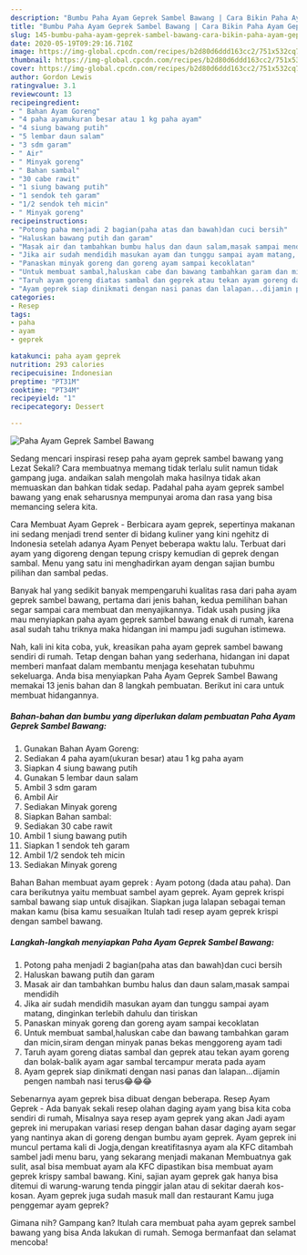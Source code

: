 ```yaml
---
description: "Bumbu Paha Ayam Geprek Sambel Bawang | Cara Bikin Paha Ayam Geprek Sambel Bawang Yang Menggugah Selera"
title: "Bumbu Paha Ayam Geprek Sambel Bawang | Cara Bikin Paha Ayam Geprek Sambel Bawang Yang Menggugah Selera"
slug: 145-bumbu-paha-ayam-geprek-sambel-bawang-cara-bikin-paha-ayam-geprek-sambel-bawang-yang-menggugah-selera
date: 2020-05-19T09:29:16.710Z
image: https://img-global.cpcdn.com/recipes/b2d80d6ddd163cc2/751x532cq70/paha-ayam-geprek-sambel-bawang-foto-resep-utama.jpg
thumbnail: https://img-global.cpcdn.com/recipes/b2d80d6ddd163cc2/751x532cq70/paha-ayam-geprek-sambel-bawang-foto-resep-utama.jpg
cover: https://img-global.cpcdn.com/recipes/b2d80d6ddd163cc2/751x532cq70/paha-ayam-geprek-sambel-bawang-foto-resep-utama.jpg
author: Gordon Lewis
ratingvalue: 3.1
reviewcount: 13
recipeingredient:
- " Bahan Ayam Goreng"
- "4 paha ayamukuran besar atau 1 kg paha ayam"
- "4 siung bawang putih"
- "5 lembar daun salam"
- "3 sdm garam"
- " Air"
- " Minyak goreng"
- " Bahan sambal"
- "30 cabe rawit"
- "1 siung bawang putih"
- "1 sendok teh garam"
- "1/2 sendok teh micin"
- " Minyak goreng"
recipeinstructions:
- "Potong paha menjadi 2 bagian(paha atas dan bawah)dan cuci bersih"
- "Haluskan bawang putih dan garam"
- "Masak air dan tambahkan bumbu halus dan daun salam,masak sampai mendidih"
- "Jika air sudah mendidih masukan ayam dan tunggu sampai ayam matang, dinginkan terlebih dahulu dan tiriskan"
- "Panaskan minyak goreng dan goreng ayam sampai kecoklatan"
- "Untuk membuat sambal,haluskan cabe dan bawang tambahkan garam dan micin,siram dengan minyak panas bekas menggoreng ayam tadi"
- "Taruh ayam goreng diatas sambal dan geprek atau tekan ayam goreng dan bolak-balik ayam agar sambal tercampur merata pada ayam"
- "Ayam geprek siap dinikmati dengan nasi panas dan lalapan...dijamin pengen nambah nasi terus😂😂😂"
categories:
- Resep
tags:
- paha
- ayam
- geprek

katakunci: paha ayam geprek 
nutrition: 293 calories
recipecuisine: Indonesian
preptime: "PT31M"
cooktime: "PT34M"
recipeyield: "1"
recipecategory: Dessert

---
```



![Paha Ayam Geprek Sambel Bawang](https://img-global.cpcdn.com/recipes/b2d80d6ddd163cc2/751x532cq70/paha-ayam-geprek-sambel-bawang-foto-resep-utama.jpg)

Sedang mencari inspirasi resep paha ayam geprek sambel bawang yang Lezat Sekali? Cara membuatnya memang tidak terlalu sulit namun tidak gampang juga. andaikan salah mengolah maka hasilnya tidak akan memuaskan dan bahkan tidak sedap. Padahal paha ayam geprek sambel bawang yang enak seharusnya mempunyai aroma dan rasa yang bisa memancing selera kita.

Cara Membuat Ayam Geprek - Berbicara ayam geprek, sepertinya makanan ini sedang menjadi trend senter di bidang kuliner yang kini ngehitz di Indonesia setelah adanya Ayam Penyet beberapa waktu lalu. Terbuat dari ayam yang digoreng dengan tepung crispy kemudian di geprek dengan sambal. Menu yang satu ini menghadirkan ayam dengan sajian bumbu pilihan dan sambal pedas.

Banyak hal yang sedikit banyak mempengaruhi kualitas rasa dari paha ayam geprek sambel bawang, pertama dari jenis bahan, kedua pemilihan bahan segar sampai cara membuat dan menyajikannya. Tidak usah pusing jika mau menyiapkan paha ayam geprek sambel bawang enak di rumah, karena asal sudah tahu triknya maka hidangan ini mampu jadi suguhan istimewa.


Nah, kali ini kita coba, yuk, kreasikan paha ayam geprek sambel bawang sendiri di rumah. Tetap dengan bahan yang sederhana, hidangan ini dapat memberi manfaat dalam membantu menjaga kesehatan tubuhmu sekeluarga. Anda bisa menyiapkan Paha Ayam Geprek Sambel Bawang memakai 13 jenis bahan dan 8 langkah pembuatan. Berikut ini cara untuk membuat hidangannya.

<!--inarticleads1-->

##### Bahan-bahan dan bumbu yang diperlukan dalam pembuatan Paha Ayam Geprek Sambel Bawang:

1. Gunakan  Bahan Ayam Goreng:
1. Sediakan 4 paha ayam(ukuran besar) atau 1 kg paha ayam
1. Siapkan 4 siung bawang putih
1. Gunakan 5 lembar daun salam
1. Ambil 3 sdm garam
1. Ambil  Air
1. Sediakan  Minyak goreng
1. Siapkan  Bahan sambal:
1. Sediakan 30 cabe rawit
1. Ambil 1 siung bawang putih
1. Siapkan 1 sendok teh garam
1. Ambil 1/2 sendok teh micin
1. Sediakan  Minyak goreng


Bahan Bahan membuat ayam geprek : Ayam potong (dada atau paha). Dan cara berikutnya yaitu membuat sambel ayam geprek. Ayam geprek krispi sambal bawang siap untuk disajikan. Siapkan juga lalapan sebagai teman makan kamu (bisa kamu sesuaikan Itulah tadi resep ayam geprek krispi dengan sambel bawang. 

<!--inarticleads2-->

##### Langkah-langkah menyiapkan Paha Ayam Geprek Sambel Bawang:

1. Potong paha menjadi 2 bagian(paha atas dan bawah)dan cuci bersih
1. Haluskan bawang putih dan garam
1. Masak air dan tambahkan bumbu halus dan daun salam,masak sampai mendidih
1. Jika air sudah mendidih masukan ayam dan tunggu sampai ayam matang, dinginkan terlebih dahulu dan tiriskan
1. Panaskan minyak goreng dan goreng ayam sampai kecoklatan
1. Untuk membuat sambal,haluskan cabe dan bawang tambahkan garam dan micin,siram dengan minyak panas bekas menggoreng ayam tadi
1. Taruh ayam goreng diatas sambal dan geprek atau tekan ayam goreng dan bolak-balik ayam agar sambal tercampur merata pada ayam
1. Ayam geprek siap dinikmati dengan nasi panas dan lalapan...dijamin pengen nambah nasi terus😂😂😂


Sebenarnya ayam geprek bisa dibuat dengan beberapa. Resep Ayam Geprek - Ada banyak sekali resep olahan daging ayam yang bisa kita coba sendiri di rumah, Misalnya saya resep ayam geprek yang akan Jadi ayam geprek ini merupakan variasi resep dengan bahan dasar daging ayam segar yang nantinya akan di goreng dengan bumbu ayam geprek. Ayam geprek ini muncul pertama kali di Jogja,dengan kreatifitasnya ayam ala KFC ditambah sambel jadi menu baru, yang sekarang menjadi makanan Membuatnya gak sulit, asal bisa membuat ayam ala KFC dipastikan bisa membuat ayam geprek krispy sambal bawang. Kini, sajian ayam geprek gak hanya bisa ditemui di warung-warung tenda pinggir jalan atau di sekitar daerah kos-kosan. Ayam geprek juga sudah masuk mall dan restaurant Kamu juga penggemar ayam geprek? 

Gimana nih? Gampang kan? Itulah cara membuat paha ayam geprek sambel bawang yang bisa Anda lakukan di rumah. Semoga bermanfaat dan selamat mencoba!
